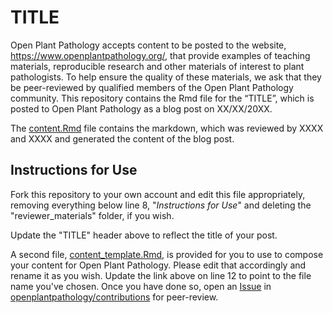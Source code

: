 TITLE
================

Open Plant Pathology accepts content to be posted to the website,
<https://www.openplantpathology.org/>, that provide examples of teaching
materials, reproducible research and other materials of interest to plant
pathologists. To help ensure the quality of these materials, we ask that they be
peer-reviewed by qualified members of the Open Plant Pathology community. This
repository contains the Rmd file for the “TITLE”, which is posted to Open
Plant Pathology as a blog post on XX/XX/20XX.

The [content.Rmd](content.Rmd) file contains the markdown, which was reviewed by XXXX and XXXX and generated the content of the blog post.

## Instructions for Use

Fork this repository to your own account and edit this file appropriately,
removing everything below line 8, "*Instructions for Use*" and deleting the
"reviewer_materials" folder, if you wish.

Update the "TITLE" header above to reflect the title of your post.

A second file, [content_template.Rmd](content_template.Rmd), is provided for you
to use to compose your content for Open Plant Pathology. Please edit that
accordingly and rename it as you wish. Update the link above on line 12 to
point to the file name you've chosen. Once you have done so, open an
[Issue](https://github.com/openplantpathology/contributions/issues) in [openplantpathology/contributions](https://github.com/openplantpathology/contributions)
for peer-review.
